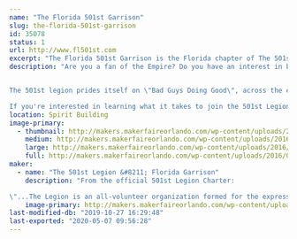 ```yaml
---
name: "The Florida 501st Garrison"
slug: the-florida-501st-garrison
id: 35078
status: 1
url: http://www.fl501st.com
excerpt: "The Florida 501st Garrison is the Florida chapter of The 501st Legion, a world wide Star Wars costuming organization. Our members come from all walks of life and from all across the state with one common trait, The Empire!"
description: "Are you a fan of the Empire? Do you have an interest in building your own Storm Trooper armor or any of our many other characters that you can find on the \"bad guys\" wall at your local cantina? Look no further because you have found the organization that caters to the research, construction, and wearing of costumes featured from all 7 (soon to be 8) Star Wars films. The 501st legion is primarily where you will find Darth Vader, Storm Troopers, Scout Troopers, Snow Troopers, Sith Lords, Dark Jedi,  and even Jawas!


The 501st legion prides itself on \"Bad Guys Doing Good\", across the entire legion in 2015 over 62,000 volunteer hours were logged and donations made in Honor of the 501st legion was reported at $587,000. Not bad for doing something we in the legion consider a hobby. 

If you're interested in learning what it takes to join the 501st Legion and your local squad please stop by and check out our booth."
location: Spirit Building
image-primary:
  - thumbnail: http://makers.makerfaireorlando.com/wp-content/uploads/2016/06/FLG_Logo_low_res-1-150x150.jpg
    medium: http://makers.makerfaireorlando.com/wp-content/uploads/2016/06/FLG_Logo_low_res-1-300x300.jpg
    large: http://makers.makerfaireorlando.com/wp-content/uploads/2016/06/FLG_Logo_low_res-1.jpg
    full: http://makers.makerfaireorlando.com/wp-content/uploads/2016/06/FLG_Logo_low_res-1.jpg
maker:
  - name: "The 501st Legion &#8211; Florida Garrison"
    description: "From the official 501st Legion Charter:

\"...The Legion is an all-volunteer organization formed for the express purpose of bringing together costume enthusiasts under a collective identity within which to operate. The Legion seeks to promote interest in Star Wars through the building and wearing of quality costumes, and to facilitate the use of these costumes for Star Wars-related events as well as contributions to the local community through costumed charity and volunteer work...\""
    image-primary: http://makers.makerfaireorlando.com/wp-content/uploads/2016/06/image.png
last-modified-db: "2019-10-27 16:29:48"
last-exported: "2020-05-07 09:56:28"
---
```

